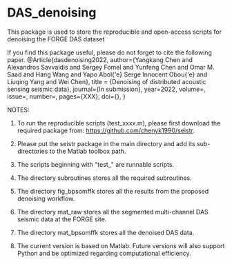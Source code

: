 # DAS_denoising

This package is used to store the reproducible and open-access scripts for denoising the FORGE DAS dataset


If you find this package useful, please do not forget to cite the following paper. 
@Article{dasdenoising2022,
  author={Yangkang Chen and Alexandros Savvaidis and Sergey Fomel and Yunfeng Chen and Omar M. Saad and Hang Wang and Yapo Abol{\'e} Serge Innocent Obou{\'e} and Liuqing Yang and Wei Chen},
  title = {Denoising of distributed acoustic sensing seismic data},
  journal={In submission},
  year=2022,
  volume=,
  issue=,
  number=,
  pages={XXX},
  doi={},
}

NOTES: 
1. To run the reproducible scripts (test_xxxx.m), please first download the required package from: https://github.com/chenyk1990/seistr. 

2. Please put the seistr package in the main directory and add its sub-directories to the Matlab toolbox path. 

3. The scripts beginning with "test_" are runnable scripts.

4. The directory subroutines stores all the required subroutines. 

5. The directory fig_bpsomffk stores all the results from the proposed denoising workflow.

6. The directory mat_raw stores all the segmented multi-channel DAS seismic data at the FORGE site. 

7. The directory mat_bpsomffk stores all the denoised DAS data. 

8. The current version is based on Matlab. Future versions will also support Python and be optimized regarding computational efficiency. 




